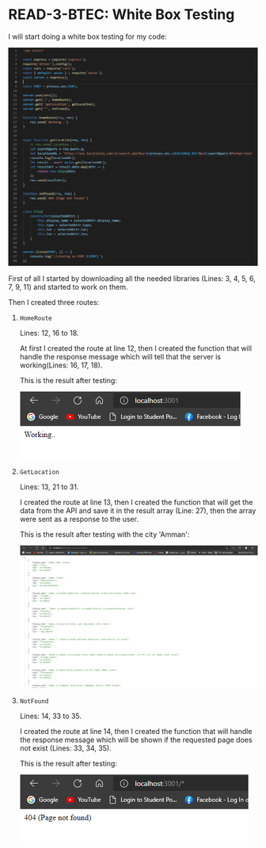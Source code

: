 # READ-3-BTEC: White Box Testing

I will start doing a white box testing for my code:

![code](/img/server.png)

First of all I started by downloading all the needed libraries (Lines: 3, 4, 5, 6, 7, 9, 11) and started to work on them.

Then I created three routes:

1. `HomeRoute`

    Lines: 12, 16 to 18.

    At first I created the route at line 12, then I created the function that will handle the response message which will tell that the server is working(Lines: 16, 17, 18).

    This is the result after testing:

    ![Home](/img/Host.png)


2. `GetLocation`

    Lines: 13, 21 to 31.

    I created the route at line 13, then I created the function that will get the data from the API and save it in the result array (Line: 27), then the array were sent as a response to the user.

    This is the result after testing with the city 'Amman':

    ![Home](/img/Amman.png)


3. `NotFound`

    Lines: 14, 33 to 35.

    I created the route at line 14, then I created the function that will handle the response message which will be shown if the requested page does not exist (Lines: 33, 34, 35).

    This is the result after testing:

    ![Home](/img/404.png)
